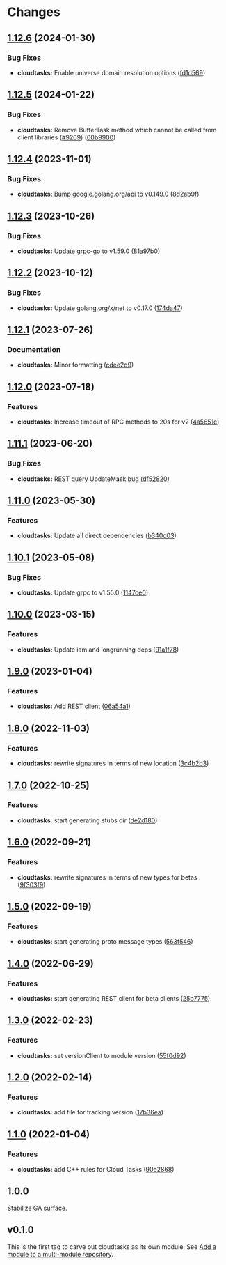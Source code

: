 # Changes

## [1.12.6](https://github.com/googleapis/google-cloud-go/compare/cloudtasks/v1.12.5...cloudtasks/v1.12.6) (2024-01-30)


### Bug Fixes

* **cloudtasks:** Enable universe domain resolution options ([fd1d569](https://github.com/googleapis/google-cloud-go/commit/fd1d56930fa8a747be35a224611f4797b8aeb698))

## [1.12.5](https://github.com/googleapis/google-cloud-go/compare/cloudtasks/v1.12.4...cloudtasks/v1.12.5) (2024-01-22)


### Bug Fixes

* **cloudtasks:** Remove BufferTask method which cannot be called from client libraries ([#9269](https://github.com/googleapis/google-cloud-go/issues/9269)) ([00b9900](https://github.com/googleapis/google-cloud-go/commit/00b990061592a20a181e61faa6964b45205b76a7))

## [1.12.4](https://github.com/googleapis/google-cloud-go/compare/cloudtasks/v1.12.3...cloudtasks/v1.12.4) (2023-11-01)


### Bug Fixes

* **cloudtasks:** Bump google.golang.org/api to v0.149.0 ([8d2ab9f](https://github.com/googleapis/google-cloud-go/commit/8d2ab9f320a86c1c0fab90513fc05861561d0880))

## [1.12.3](https://github.com/googleapis/google-cloud-go/compare/cloudtasks/v1.12.2...cloudtasks/v1.12.3) (2023-10-26)


### Bug Fixes

* **cloudtasks:** Update grpc-go to v1.59.0 ([81a97b0](https://github.com/googleapis/google-cloud-go/commit/81a97b06cb28b25432e4ece595c55a9857e960b7))

## [1.12.2](https://github.com/googleapis/google-cloud-go/compare/cloudtasks/v1.12.1...cloudtasks/v1.12.2) (2023-10-12)


### Bug Fixes

* **cloudtasks:** Update golang.org/x/net to v0.17.0 ([174da47](https://github.com/googleapis/google-cloud-go/commit/174da47254fefb12921bbfc65b7829a453af6f5d))

## [1.12.1](https://github.com/googleapis/google-cloud-go/compare/cloudtasks/v1.12.0...cloudtasks/v1.12.1) (2023-07-26)


### Documentation

* **cloudtasks:** Minor formatting ([cdee2d9](https://github.com/googleapis/google-cloud-go/commit/cdee2d918015c9b0a53aa8283085214d9a11c77c))

## [1.12.0](https://github.com/googleapis/google-cloud-go/compare/cloudtasks/v1.11.1...cloudtasks/v1.12.0) (2023-07-18)


### Features

* **cloudtasks:** Increase timeout of RPC methods to 20s for v2 ([4a5651c](https://github.com/googleapis/google-cloud-go/commit/4a5651caa472882fe4c7f6be400f782f60f6f258))

## [1.11.1](https://github.com/googleapis/google-cloud-go/compare/cloudtasks/v1.11.0...cloudtasks/v1.11.1) (2023-06-20)


### Bug Fixes

* **cloudtasks:** REST query UpdateMask bug ([df52820](https://github.com/googleapis/google-cloud-go/commit/df52820b0e7721954809a8aa8700b93c5662dc9b))

## [1.11.0](https://github.com/googleapis/google-cloud-go/compare/cloudtasks/v1.10.1...cloudtasks/v1.11.0) (2023-05-30)


### Features

* **cloudtasks:** Update all direct dependencies ([b340d03](https://github.com/googleapis/google-cloud-go/commit/b340d030f2b52a4ce48846ce63984b28583abde6))

## [1.10.1](https://github.com/googleapis/google-cloud-go/compare/cloudtasks/v1.10.0...cloudtasks/v1.10.1) (2023-05-08)


### Bug Fixes

* **cloudtasks:** Update grpc to v1.55.0 ([1147ce0](https://github.com/googleapis/google-cloud-go/commit/1147ce02a990276ca4f8ab7a1ab65c14da4450ef))

## [1.10.0](https://github.com/googleapis/google-cloud-go/compare/cloudtasks/v1.9.0...cloudtasks/v1.10.0) (2023-03-15)


### Features

* **cloudtasks:** Update iam and longrunning deps ([91a1f78](https://github.com/googleapis/google-cloud-go/commit/91a1f784a109da70f63b96414bba8a9b4254cddd))

## [1.9.0](https://github.com/googleapis/google-cloud-go/compare/cloudtasks/v1.8.0...cloudtasks/v1.9.0) (2023-01-04)


### Features

* **cloudtasks:** Add REST client ([06a54a1](https://github.com/googleapis/google-cloud-go/commit/06a54a16a5866cce966547c51e203b9e09a25bc0))

## [1.8.0](https://github.com/googleapis/google-cloud-go/compare/cloudtasks/v1.7.0...cloudtasks/v1.8.0) (2022-11-03)


### Features

* **cloudtasks:** rewrite signatures in terms of new location ([3c4b2b3](https://github.com/googleapis/google-cloud-go/commit/3c4b2b34565795537aac1661e6af2442437e34ad))

## [1.7.0](https://github.com/googleapis/google-cloud-go/compare/cloudtasks/v1.6.0...cloudtasks/v1.7.0) (2022-10-25)


### Features

* **cloudtasks:** start generating stubs dir ([de2d180](https://github.com/googleapis/google-cloud-go/commit/de2d18066dc613b72f6f8db93ca60146dabcfdcc))

## [1.6.0](https://github.com/googleapis/google-cloud-go/compare/cloudtasks/v1.5.0...cloudtasks/v1.6.0) (2022-09-21)


### Features

* **cloudtasks:** rewrite signatures in terms of new types for betas ([9f303f9](https://github.com/googleapis/google-cloud-go/commit/9f303f9efc2e919a9a6bd828f3cdb1fcb3b8b390))

## [1.5.0](https://github.com/googleapis/google-cloud-go/compare/cloudtasks/v1.4.0...cloudtasks/v1.5.0) (2022-09-19)


### Features

* **cloudtasks:** start generating proto message types ([563f546](https://github.com/googleapis/google-cloud-go/commit/563f546262e68102644db64134d1071fc8caa383))

## [1.4.0](https://github.com/googleapis/google-cloud-go/compare/cloudtasks/v1.3.0...cloudtasks/v1.4.0) (2022-06-29)


### Features

* **cloudtasks:** start generating REST client for beta clients ([25b7775](https://github.com/googleapis/google-cloud-go/commit/25b77757c1e6f372e03bf99ab7461264bba48d26))

## [1.3.0](https://github.com/googleapis/google-cloud-go/compare/cloudtasks/v1.2.0...cloudtasks/v1.3.0) (2022-02-23)


### Features

* **cloudtasks:** set versionClient to module version ([55f0d92](https://github.com/googleapis/google-cloud-go/commit/55f0d92bf112f14b024b4ab0076c9875a17423c9))

## [1.2.0](https://github.com/googleapis/google-cloud-go/compare/cloudtasks/v1.1.0...cloudtasks/v1.2.0) (2022-02-14)


### Features

* **cloudtasks:** add file for tracking version ([17b36ea](https://github.com/googleapis/google-cloud-go/commit/17b36ead42a96b1a01105122074e65164357519e))

## [1.1.0](https://www.github.com/googleapis/google-cloud-go/compare/cloudtasks/v1.0.0...cloudtasks/v1.1.0) (2022-01-04)


### Features

* **cloudtasks:** add C++ rules for Cloud Tasks ([90e2868](https://www.github.com/googleapis/google-cloud-go/commit/90e2868a3d220aa7f897438f4917013fda7a7c59))

## 1.0.0

Stabilize GA surface.

## v0.1.0

This is the first tag to carve out cloudtasks as its own module. See
[Add a module to a multi-module repository](https://github.com/golang/go/wiki/Modules#is-it-possible-to-add-a-module-to-a-multi-module-repository).
